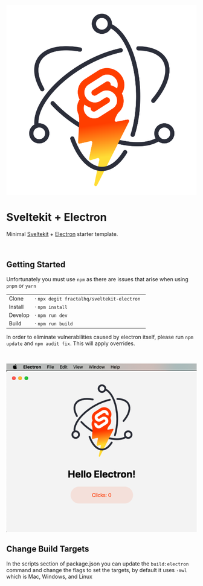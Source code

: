 <p align="center">
  <img src="static/sveltekit-electron.svg" />
</p>

# Sveltekit + Electron

Minimal [Sveltekit](https://github.com/sveltejs/kit#readme) + [Electron](https://www.electronjs.org/) starter template.

<br />

## Getting Started

Unfortunately you must use `npm` as there are issues that arise when using `pnpm` or `yarn`

|         |                                             |
| ------- | ------------------------------------------- |
| Clone   | · `npx degit fractalhq/sveltekit-electron ` |
| Install | · `npm install`                             |
| Develop | · `npm run dev`                             |
| Build   | · `npm run build`                           |

In order to eliminate vulnerabilities caused by electron itself, please run `npm update` and `npm audit fix`. This will apply overrides.

<br />

<p align="center">
  <img src="screenshot.png" />
</p>

## Change Build Targets

In the scripts section of package.json you can update the `build:electron` command and change the flags to set the targets, by default it uses `-mwl` which is Mac, Windows, and Linux
